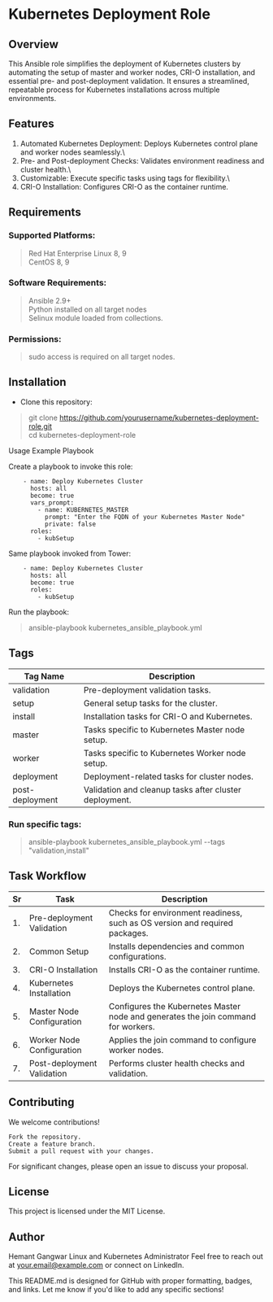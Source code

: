 # Kubernetes Deployment Role

## Overview

This Ansible role simplifies the deployment of Kubernetes clusters by automating the setup of master and worker nodes, CRI-O installation, and essential pre- and post-deployment validation. It ensures a streamlined, repeatable process for Kubernetes installations across multiple environments.

## Features


1. Automated Kubernetes Deployment: Deploys Kubernetes control plane and worker nodes seamlessly.\
2. Pre- and Post-deployment Checks: Validates environment readiness and cluster health.\
3. Customizable: Execute specific tasks using tags for flexibility.\
4. CRI-O Installation: Configures CRI-O as the container runtime.

## Requirements

### Supported Platforms:
> Red Hat Enterprise Linux 8, 9\
> CentOS 8, 9

### Software Requirements:
> Ansible 2.9+\
> Python installed on all target nodes\
> Selinux module loaded from collections.

### Permissions:
> sudo access is required on all target nodes.

## Installation

- Clone this repository:

> git clone https://github.com/yourusername/kubernetes-deployment-role.git \
> cd kubernetes-deployment-role

Usage
Example Playbook

Create a playbook to invoke this role:

        - name: Deploy Kubernetes Cluster
          hosts: all
          become: true
          vars_prompt:
            - name: KUBERNETES_MASTER
              prompt: "Enter the FQDN of your Kubernetes Master Node"
              private: false
          roles:
            - kubSetup

Same playbook invoked from Tower:

        - name: Deploy Kubernetes Cluster
          hosts: all
          become: true
          roles:
            - kubSetup

Run the playbook:

> ansible-playbook kubernetes_ansible_playbook.yml

## Tags

Tag Name | Description
|--------|------------|
validation | Pre-deployment validation tasks.
setup | General setup tasks for the cluster.
install | Installation tasks for CRI-O and Kubernetes.
master | Tasks specific to Kubernetes Master node setup.
worker | Tasks specific to Kubernetes Worker node setup.
deployment | Deployment-related tasks for cluster nodes.
post-deployment | Validation and cleanup tasks after cluster deployment.

### Run specific tags:

> ansible-playbook kubernetes_ansible_playbook.yml --tags "validation,install"

## Task Workflow

Sr|Task|Description
|-|----|-----------|
1. | Pre-deployment Validation | Checks for environment readiness, such as OS version and required packages.
2. | Common Setup | Installs dependencies and common configurations.
3. | CRI-O Installation | Installs CRI-O as the container runtime.
4. | Kubernetes Installation | Deploys the Kubernetes control plane.
5. | Master Node Configuration | Configures the Kubernetes Master node and generates the join command for workers.
6. | Worker Node Configuration | Applies the join command to configure worker nodes.
7. | Post-deployment Validation | Performs cluster health checks and validation.

## Contributing

We welcome contributions!

    Fork the repository.
    Create a feature branch.
    Submit a pull request with your changes.

For significant changes, please open an issue to discuss your proposal.
## License

This project is licensed under the MIT License.
## Author

  Hemant Gangwar
Linux and Kubernetes Administrator
Feel free to reach out at your.email@example.com or connect on LinkedIn.

This README.md is designed for GitHub with proper formatting, badges, and links. Let me know if you'd like to add any specific sections!
